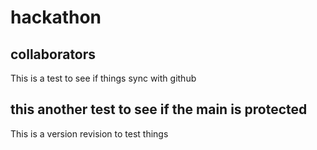 # hackathon

## collaborators
This is a test to see if things sync with github

## this another test to see if the main is protected
This is a version revision to test things

